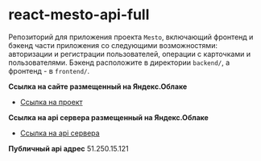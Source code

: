 # react-mesto-api-full
Репозиторий для приложения проекта `Mesto`, включающий фронтенд и бэкенд части приложения со следующими возможностями: авторизации и регистрации пользователей, операции с карточками и пользователями. Бэкенд расположите в директории `backend/`, а фронтенд - в `frontend/`. 
  

**Ссылка на сайте размещенный на Яндекс.Облаке**

* [Ссылка на проект](https://mesto.adel.nabiullina.nomoredomains.rocks/)

**Ссылка на api сервера размещенный на Яндекс.Облаке**

* [Ссылка на api сервера](https://api.mesto.adel.nabiullina.nomoredomains.work/)

**Публичный  api адрес**
51.250.15.121